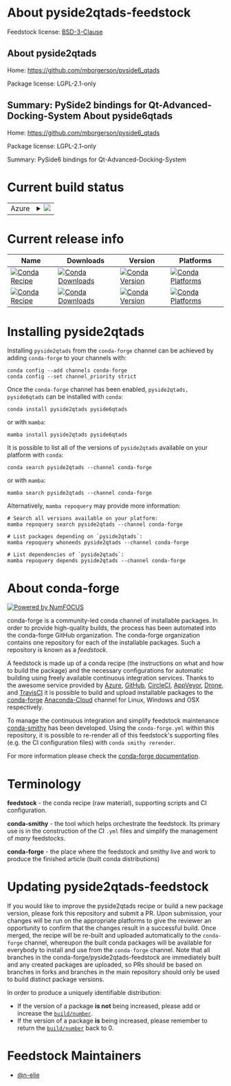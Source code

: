 About pyside2qtads-feedstock
============================

Feedstock license: [BSD-3-Clause](https://github.com/conda-forge/pyside6qtads-feedstock/blob/main/LICENSE.txt)

About pyside2qtads
------------------

Home: https://github.com/mborgerson/pyside6_qtads

Package license: LGPL-2.1-only

Summary: PySide2 bindings for Qt-Advanced-Docking-System
About pyside6qtads
------------------

Home: https://github.com/mborgerson/pyside6_qtads

Package license: LGPL-2.1-only

Summary: PySide6 bindings for Qt-Advanced-Docking-System

Current build status
====================


<table>
    
  <tr>
    <td>Azure</td>
    <td>
      <details>
        <summary>
          <a href="https://dev.azure.com/conda-forge/feedstock-builds/_build/latest?definitionId=18808&branchName=main">
            <img src="https://dev.azure.com/conda-forge/feedstock-builds/_apis/build/status/pyside6qtads-feedstock?branchName=main">
          </a>
        </summary>
        <table>
          <thead><tr><th>Variant</th><th>Status</th></tr></thead>
          <tbody><tr>
              <td>linux_64_python3.10.____cpythonqt5</td>
              <td>
                <a href="https://dev.azure.com/conda-forge/feedstock-builds/_build/latest?definitionId=18808&branchName=main">
                  <img src="https://dev.azure.com/conda-forge/feedstock-builds/_apis/build/status/pyside6qtads-feedstock?branchName=main&jobName=linux&configuration=linux%20linux_64_python3.10.____cpythonqt5" alt="variant">
                </a>
              </td>
            </tr><tr>
              <td>linux_64_python3.10.____cpythonqt6</td>
              <td>
                <a href="https://dev.azure.com/conda-forge/feedstock-builds/_build/latest?definitionId=18808&branchName=main">
                  <img src="https://dev.azure.com/conda-forge/feedstock-builds/_apis/build/status/pyside6qtads-feedstock?branchName=main&jobName=linux&configuration=linux%20linux_64_python3.10.____cpythonqt6" alt="variant">
                </a>
              </td>
            </tr><tr>
              <td>linux_64_python3.11.____cpythonqt5</td>
              <td>
                <a href="https://dev.azure.com/conda-forge/feedstock-builds/_build/latest?definitionId=18808&branchName=main">
                  <img src="https://dev.azure.com/conda-forge/feedstock-builds/_apis/build/status/pyside6qtads-feedstock?branchName=main&jobName=linux&configuration=linux%20linux_64_python3.11.____cpythonqt5" alt="variant">
                </a>
              </td>
            </tr><tr>
              <td>linux_64_python3.11.____cpythonqt6</td>
              <td>
                <a href="https://dev.azure.com/conda-forge/feedstock-builds/_build/latest?definitionId=18808&branchName=main">
                  <img src="https://dev.azure.com/conda-forge/feedstock-builds/_apis/build/status/pyside6qtads-feedstock?branchName=main&jobName=linux&configuration=linux%20linux_64_python3.11.____cpythonqt6" alt="variant">
                </a>
              </td>
            </tr><tr>
              <td>linux_64_python3.8.____cpythonqt5</td>
              <td>
                <a href="https://dev.azure.com/conda-forge/feedstock-builds/_build/latest?definitionId=18808&branchName=main">
                  <img src="https://dev.azure.com/conda-forge/feedstock-builds/_apis/build/status/pyside6qtads-feedstock?branchName=main&jobName=linux&configuration=linux%20linux_64_python3.8.____cpythonqt5" alt="variant">
                </a>
              </td>
            </tr><tr>
              <td>linux_64_python3.8.____cpythonqt6</td>
              <td>
                <a href="https://dev.azure.com/conda-forge/feedstock-builds/_build/latest?definitionId=18808&branchName=main">
                  <img src="https://dev.azure.com/conda-forge/feedstock-builds/_apis/build/status/pyside6qtads-feedstock?branchName=main&jobName=linux&configuration=linux%20linux_64_python3.8.____cpythonqt6" alt="variant">
                </a>
              </td>
            </tr><tr>
              <td>linux_64_python3.9.____cpythonqt5</td>
              <td>
                <a href="https://dev.azure.com/conda-forge/feedstock-builds/_build/latest?definitionId=18808&branchName=main">
                  <img src="https://dev.azure.com/conda-forge/feedstock-builds/_apis/build/status/pyside6qtads-feedstock?branchName=main&jobName=linux&configuration=linux%20linux_64_python3.9.____cpythonqt5" alt="variant">
                </a>
              </td>
            </tr><tr>
              <td>linux_64_python3.9.____cpythonqt6</td>
              <td>
                <a href="https://dev.azure.com/conda-forge/feedstock-builds/_build/latest?definitionId=18808&branchName=main">
                  <img src="https://dev.azure.com/conda-forge/feedstock-builds/_apis/build/status/pyside6qtads-feedstock?branchName=main&jobName=linux&configuration=linux%20linux_64_python3.9.____cpythonqt6" alt="variant">
                </a>
              </td>
            </tr><tr>
              <td>osx_64_python3.10.____cpythonqt5</td>
              <td>
                <a href="https://dev.azure.com/conda-forge/feedstock-builds/_build/latest?definitionId=18808&branchName=main">
                  <img src="https://dev.azure.com/conda-forge/feedstock-builds/_apis/build/status/pyside6qtads-feedstock?branchName=main&jobName=osx&configuration=osx%20osx_64_python3.10.____cpythonqt5" alt="variant">
                </a>
              </td>
            </tr><tr>
              <td>osx_64_python3.10.____cpythonqt6</td>
              <td>
                <a href="https://dev.azure.com/conda-forge/feedstock-builds/_build/latest?definitionId=18808&branchName=main">
                  <img src="https://dev.azure.com/conda-forge/feedstock-builds/_apis/build/status/pyside6qtads-feedstock?branchName=main&jobName=osx&configuration=osx%20osx_64_python3.10.____cpythonqt6" alt="variant">
                </a>
              </td>
            </tr><tr>
              <td>osx_64_python3.11.____cpythonqt5</td>
              <td>
                <a href="https://dev.azure.com/conda-forge/feedstock-builds/_build/latest?definitionId=18808&branchName=main">
                  <img src="https://dev.azure.com/conda-forge/feedstock-builds/_apis/build/status/pyside6qtads-feedstock?branchName=main&jobName=osx&configuration=osx%20osx_64_python3.11.____cpythonqt5" alt="variant">
                </a>
              </td>
            </tr><tr>
              <td>osx_64_python3.11.____cpythonqt6</td>
              <td>
                <a href="https://dev.azure.com/conda-forge/feedstock-builds/_build/latest?definitionId=18808&branchName=main">
                  <img src="https://dev.azure.com/conda-forge/feedstock-builds/_apis/build/status/pyside6qtads-feedstock?branchName=main&jobName=osx&configuration=osx%20osx_64_python3.11.____cpythonqt6" alt="variant">
                </a>
              </td>
            </tr><tr>
              <td>osx_64_python3.8.____cpythonqt5</td>
              <td>
                <a href="https://dev.azure.com/conda-forge/feedstock-builds/_build/latest?definitionId=18808&branchName=main">
                  <img src="https://dev.azure.com/conda-forge/feedstock-builds/_apis/build/status/pyside6qtads-feedstock?branchName=main&jobName=osx&configuration=osx%20osx_64_python3.8.____cpythonqt5" alt="variant">
                </a>
              </td>
            </tr><tr>
              <td>osx_64_python3.8.____cpythonqt6</td>
              <td>
                <a href="https://dev.azure.com/conda-forge/feedstock-builds/_build/latest?definitionId=18808&branchName=main">
                  <img src="https://dev.azure.com/conda-forge/feedstock-builds/_apis/build/status/pyside6qtads-feedstock?branchName=main&jobName=osx&configuration=osx%20osx_64_python3.8.____cpythonqt6" alt="variant">
                </a>
              </td>
            </tr><tr>
              <td>osx_64_python3.9.____cpythonqt5</td>
              <td>
                <a href="https://dev.azure.com/conda-forge/feedstock-builds/_build/latest?definitionId=18808&branchName=main">
                  <img src="https://dev.azure.com/conda-forge/feedstock-builds/_apis/build/status/pyside6qtads-feedstock?branchName=main&jobName=osx&configuration=osx%20osx_64_python3.9.____cpythonqt5" alt="variant">
                </a>
              </td>
            </tr><tr>
              <td>osx_64_python3.9.____cpythonqt6</td>
              <td>
                <a href="https://dev.azure.com/conda-forge/feedstock-builds/_build/latest?definitionId=18808&branchName=main">
                  <img src="https://dev.azure.com/conda-forge/feedstock-builds/_apis/build/status/pyside6qtads-feedstock?branchName=main&jobName=osx&configuration=osx%20osx_64_python3.9.____cpythonqt6" alt="variant">
                </a>
              </td>
            </tr><tr>
              <td>win_64_python3.10.____cpythonqt5</td>
              <td>
                <a href="https://dev.azure.com/conda-forge/feedstock-builds/_build/latest?definitionId=18808&branchName=main">
                  <img src="https://dev.azure.com/conda-forge/feedstock-builds/_apis/build/status/pyside6qtads-feedstock?branchName=main&jobName=win&configuration=win%20win_64_python3.10.____cpythonqt5" alt="variant">
                </a>
              </td>
            </tr><tr>
              <td>win_64_python3.10.____cpythonqt6</td>
              <td>
                <a href="https://dev.azure.com/conda-forge/feedstock-builds/_build/latest?definitionId=18808&branchName=main">
                  <img src="https://dev.azure.com/conda-forge/feedstock-builds/_apis/build/status/pyside6qtads-feedstock?branchName=main&jobName=win&configuration=win%20win_64_python3.10.____cpythonqt6" alt="variant">
                </a>
              </td>
            </tr><tr>
              <td>win_64_python3.11.____cpythonqt5</td>
              <td>
                <a href="https://dev.azure.com/conda-forge/feedstock-builds/_build/latest?definitionId=18808&branchName=main">
                  <img src="https://dev.azure.com/conda-forge/feedstock-builds/_apis/build/status/pyside6qtads-feedstock?branchName=main&jobName=win&configuration=win%20win_64_python3.11.____cpythonqt5" alt="variant">
                </a>
              </td>
            </tr><tr>
              <td>win_64_python3.11.____cpythonqt6</td>
              <td>
                <a href="https://dev.azure.com/conda-forge/feedstock-builds/_build/latest?definitionId=18808&branchName=main">
                  <img src="https://dev.azure.com/conda-forge/feedstock-builds/_apis/build/status/pyside6qtads-feedstock?branchName=main&jobName=win&configuration=win%20win_64_python3.11.____cpythonqt6" alt="variant">
                </a>
              </td>
            </tr><tr>
              <td>win_64_python3.8.____cpythonqt5</td>
              <td>
                <a href="https://dev.azure.com/conda-forge/feedstock-builds/_build/latest?definitionId=18808&branchName=main">
                  <img src="https://dev.azure.com/conda-forge/feedstock-builds/_apis/build/status/pyside6qtads-feedstock?branchName=main&jobName=win&configuration=win%20win_64_python3.8.____cpythonqt5" alt="variant">
                </a>
              </td>
            </tr><tr>
              <td>win_64_python3.8.____cpythonqt6</td>
              <td>
                <a href="https://dev.azure.com/conda-forge/feedstock-builds/_build/latest?definitionId=18808&branchName=main">
                  <img src="https://dev.azure.com/conda-forge/feedstock-builds/_apis/build/status/pyside6qtads-feedstock?branchName=main&jobName=win&configuration=win%20win_64_python3.8.____cpythonqt6" alt="variant">
                </a>
              </td>
            </tr><tr>
              <td>win_64_python3.9.____cpythonqt5</td>
              <td>
                <a href="https://dev.azure.com/conda-forge/feedstock-builds/_build/latest?definitionId=18808&branchName=main">
                  <img src="https://dev.azure.com/conda-forge/feedstock-builds/_apis/build/status/pyside6qtads-feedstock?branchName=main&jobName=win&configuration=win%20win_64_python3.9.____cpythonqt5" alt="variant">
                </a>
              </td>
            </tr><tr>
              <td>win_64_python3.9.____cpythonqt6</td>
              <td>
                <a href="https://dev.azure.com/conda-forge/feedstock-builds/_build/latest?definitionId=18808&branchName=main">
                  <img src="https://dev.azure.com/conda-forge/feedstock-builds/_apis/build/status/pyside6qtads-feedstock?branchName=main&jobName=win&configuration=win%20win_64_python3.9.____cpythonqt6" alt="variant">
                </a>
              </td>
            </tr>
          </tbody>
        </table>
      </details>
    </td>
  </tr>
</table>

Current release info
====================

| Name | Downloads | Version | Platforms |
| --- | --- | --- | --- |
| [![Conda Recipe](https://img.shields.io/badge/recipe-pyside2qtads-green.svg)](https://anaconda.org/conda-forge/pyside2qtads) | [![Conda Downloads](https://img.shields.io/conda/dn/conda-forge/pyside2qtads.svg)](https://anaconda.org/conda-forge/pyside2qtads) | [![Conda Version](https://img.shields.io/conda/vn/conda-forge/pyside2qtads.svg)](https://anaconda.org/conda-forge/pyside2qtads) | [![Conda Platforms](https://img.shields.io/conda/pn/conda-forge/pyside2qtads.svg)](https://anaconda.org/conda-forge/pyside2qtads) |
| [![Conda Recipe](https://img.shields.io/badge/recipe-pyside6qtads-green.svg)](https://anaconda.org/conda-forge/pyside6qtads) | [![Conda Downloads](https://img.shields.io/conda/dn/conda-forge/pyside6qtads.svg)](https://anaconda.org/conda-forge/pyside6qtads) | [![Conda Version](https://img.shields.io/conda/vn/conda-forge/pyside6qtads.svg)](https://anaconda.org/conda-forge/pyside6qtads) | [![Conda Platforms](https://img.shields.io/conda/pn/conda-forge/pyside6qtads.svg)](https://anaconda.org/conda-forge/pyside6qtads) |

Installing pyside2qtads
=======================

Installing `pyside2qtads` from the `conda-forge` channel can be achieved by adding `conda-forge` to your channels with:

```
conda config --add channels conda-forge
conda config --set channel_priority strict
```

Once the `conda-forge` channel has been enabled, `pyside2qtads, pyside6qtads` can be installed with `conda`:

```
conda install pyside2qtads pyside6qtads
```

or with `mamba`:

```
mamba install pyside2qtads pyside6qtads
```

It is possible to list all of the versions of `pyside2qtads` available on your platform with `conda`:

```
conda search pyside2qtads --channel conda-forge
```

or with `mamba`:

```
mamba search pyside2qtads --channel conda-forge
```

Alternatively, `mamba repoquery` may provide more information:

```
# Search all versions available on your platform:
mamba repoquery search pyside2qtads --channel conda-forge

# List packages depending on `pyside2qtads`:
mamba repoquery whoneeds pyside2qtads --channel conda-forge

# List dependencies of `pyside2qtads`:
mamba repoquery depends pyside2qtads --channel conda-forge
```


About conda-forge
=================

[![Powered by
NumFOCUS](https://img.shields.io/badge/powered%20by-NumFOCUS-orange.svg?style=flat&colorA=E1523D&colorB=007D8A)](https://numfocus.org)

conda-forge is a community-led conda channel of installable packages.
In order to provide high-quality builds, the process has been automated into the
conda-forge GitHub organization. The conda-forge organization contains one repository
for each of the installable packages. Such a repository is known as a *feedstock*.

A feedstock is made up of a conda recipe (the instructions on what and how to build
the package) and the necessary configurations for automatic building using freely
available continuous integration services. Thanks to the awesome service provided by
[Azure](https://azure.microsoft.com/en-us/services/devops/), [GitHub](https://github.com/),
[CircleCI](https://circleci.com/), [AppVeyor](https://www.appveyor.com/),
[Drone](https://cloud.drone.io/welcome), and [TravisCI](https://travis-ci.com/)
it is possible to build and upload installable packages to the
[conda-forge](https://anaconda.org/conda-forge) [Anaconda-Cloud](https://anaconda.org/)
channel for Linux, Windows and OSX respectively.

To manage the continuous integration and simplify feedstock maintenance
[conda-smithy](https://github.com/conda-forge/conda-smithy) has been developed.
Using the ``conda-forge.yml`` within this repository, it is possible to re-render all of
this feedstock's supporting files (e.g. the CI configuration files) with ``conda smithy rerender``.

For more information please check the [conda-forge documentation](https://conda-forge.org/docs/).

Terminology
===========

**feedstock** - the conda recipe (raw material), supporting scripts and CI configuration.

**conda-smithy** - the tool which helps orchestrate the feedstock.
                   Its primary use is in the construction of the CI ``.yml`` files
                   and simplify the management of *many* feedstocks.

**conda-forge** - the place where the feedstock and smithy live and work to
                  produce the finished article (built conda distributions)


Updating pyside2qtads-feedstock
===============================

If you would like to improve the pyside2qtads recipe or build a new
package version, please fork this repository and submit a PR. Upon submission,
your changes will be run on the appropriate platforms to give the reviewer an
opportunity to confirm that the changes result in a successful build. Once
merged, the recipe will be re-built and uploaded automatically to the
`conda-forge` channel, whereupon the built conda packages will be available for
everybody to install and use from the `conda-forge` channel.
Note that all branches in the conda-forge/pyside2qtads-feedstock are
immediately built and any created packages are uploaded, so PRs should be based
on branches in forks and branches in the main repository should only be used to
build distinct package versions.

In order to produce a uniquely identifiable distribution:
 * If the version of a package **is not** being increased, please add or increase
   the [``build/number``](https://docs.conda.io/projects/conda-build/en/latest/resources/define-metadata.html#build-number-and-string).
 * If the version of a package **is** being increased, please remember to return
   the [``build/number``](https://docs.conda.io/projects/conda-build/en/latest/resources/define-metadata.html#build-number-and-string)
   back to 0.

Feedstock Maintainers
=====================

* [@n-elie](https://github.com/n-elie/)

